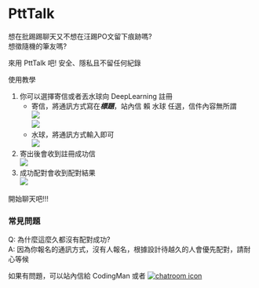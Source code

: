 # PttTalk

想在批踢踢聊天又不想在汪踢PO文留下痕跡嗎?  
想徵隨機的筆友嗎?

來用 PttTalk 吧! 安全、隱私且不留任何紀錄

使用教學

1. 你可以選擇寄信或者丟水球向 DeepLearning 註冊  
    - 寄信，將通訊方式寫在***標題***，站內信 賴 水球 任選，信件內容無所謂  
![](https://i.imgur.com/idUWcSi.png)  
![](https://i.imgur.com/GMhFTI5.png)
    - 水球，將通訊方式輸入即可  
![](https://i.imgur.com/nbrsXE0.png)
2. 寄出後會收到註冊成功信  
![](https://i.imgur.com/oIkPsgx.png)
3. 成功配對會收到配對結果  
![](https://i.imgur.com/QEMXERe.png)

開始聊天吧!!!

### 常見問題

Q: 為什麼這麼久都沒有配對成功?  
A: 因為你報名的通訊方式，沒有人報名，根據設計待越久的人會優先配對，請耐心等候

如果有問題，可以站內信給 CodingMan 或者 [![chatroom icon](https://patrolavia.github.io/telegram-badge/chat.png)](https://t.me/PttCodingMan)
